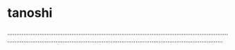 # tanoshi
.....................................................................................................................................................................................................................................................
